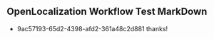 ## OpenLocalization Workflow Test MarkDown
* 9ac57193-65d2-4398-afd2-361a48c2d881 thanks!

<!--HONumber=Jul16_HO4-->


